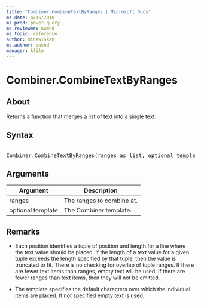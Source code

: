 ```yaml
---
title: "Combiner.CombineTextByRanges | Microsoft Docs"
ms.date: 4/16/2018
ms.prod: power-query
ms.reviewer: owend
ms.topic: reference
author: minewiskan
ms.author: owend
manager: kfile
---
```

# Combiner.CombineTextByRanges

  
## About  
Returns a function that merges a list of text into a single text.  
  
## Syntax

<pre>  
Combiner.CombineTextByRanges(ranges as list, optional template as nullable text) as function  
</pre>
  
## Arguments  
  
|Argument|Description|  
|------------|---------------|  
|ranges|The ranges to combine at.|  
|optional template|The Combiner template.|  
  
## <a name="__toc360789941"></a>Remarks  
  
-   Each position identifies a tuple of position and length for a line where the text value should be placed.  If the length of a text value for a given tuple exceeds the length specified by that tuple, then the value is truncated to fit.  There is no checking for overlap of tuple ranges.  If there are fewer text items than ranges, empty text will be used.  If there are fewer ranges than text items, then they will not be emitted.  
  
-   The template specifies the default characters over which the individual items are placed.  If not specified empty text is used.  
  
